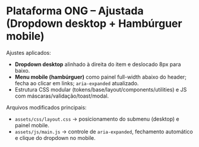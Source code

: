 # Plataforma ONG – Ajustada (Dropdown desktop + Hambúrguer mobile)

Ajustes aplicados:
- **Dropdown desktop** alinhado à direita do item e deslocado 8px para baixo.
- **Menu mobile (hambúrguer)** como painel full-width abaixo do header; fecha ao clicar em links; `aria-expanded` atualizado.
- Estrutura CSS modular (tokens/base/layout/components/utilities) e JS com máscaras/validação/toast/modal.

Arquivos modificados principais:
- `assets/css/layout.css` → posicionamento do submenu (desktop) e painel mobile.
- `assets/js/main.js` → controle de `aria-expanded`, fechamento automático e clique do dropdown no mobile.
